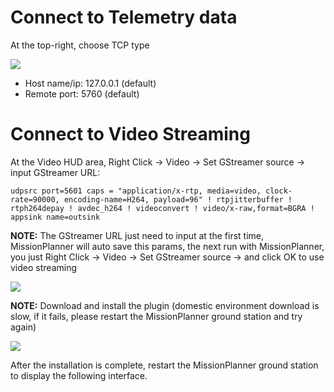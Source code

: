 # Connect to Telemetry data
At the top-right, choose TCP type

![](https://i.imgur.com/95i9EjO.png)

-   Host name/ip: 127.0.0.1 (default)
-   Remote port: 5760 (default)

# Connect to Video Streaming

At the Video HUD area, Right Click -> Video -> Set GStreamer source -> input GStreamer URL:

  `udpsrc port=5601 caps = "application/x-rtp, media=video, clock-rate=90000, encoding-name=H264, payload=96" ! rtpjitterbuffer ! rtph264depay ! avdec_h264 ! videoconvert ! video/x-raw,format=BGRA ! appsink name=outsink`

**NOTE:** The GStreamer URL just need to input at the first time, MissionPlanner will auto save this params, the next run with MissionPlanner, you just Right Click -> Video -> Set GStreamer source -> and click OK to use video streaming

![](https://i.imgur.com/kFRpzS9.png)

**NOTE:** Download and install the plugin (domestic environment download is slow, if it fails, please restart the MissionPlanner ground station and try again)

![](https://i.imgur.com/RurZ4jz.png)

After the installation is complete, restart the MissionPlanner ground station to display the following interface.
